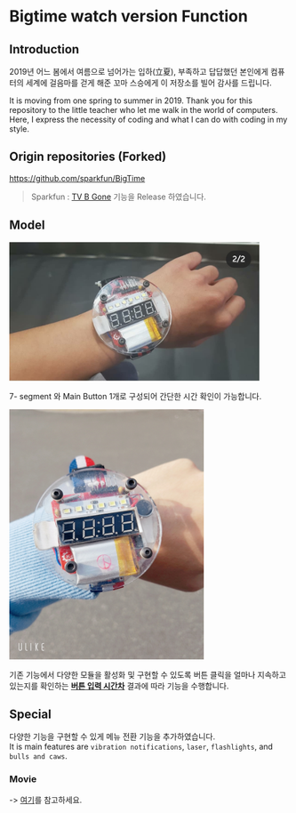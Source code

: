 # Bigtime watch version Function

## Introduction

2019년 어느 봄에서 여름으로 넘어가는 입하(立夏), 부족하고 답답했던 본인에게 컴퓨터의 세계에 걸음마를 걷게 해준 꼬마 스승에게 이 저장소를 빌어 감사를 드립니다.

It is moving from one spring to summer in 2019. Thank you for this repository to the little teacher who let me walk in the world of computers. Here, I express the necessity of coding and what I can do with coding in my style.

## Origin repositories (Forked)

https://github.com/sparkfun/BigTime

>Sparkfun : [TV B Gone](https://github.com/sparkfun/BigTime) 기능을 Release 하였습니다.

## Model

<img src="./img/BigTime-sunghwan.jpg" height="250px" width="450px">  

7- segment 와 Main Button 1개로 구성되어 간단한 시간 확인이 가능합니다.  

<img src="./img/Bigtime-sunghwan2.jpg" height="450px" width="350px">  

기존 기능에서 다양한 모듈을 활성화 및 구현할 수 있도록 버튼 클릭을 얼마나 지속하고 있는지를 확인하는 [**버튼 입력 시간차**](https://youtube.com/shorts/xjuo3ZrRKAQ?feature=share) 결과에 따라 기능을 수행합니다.    

## Special

다양한 기능을 구현할 수 있게 메뉴 전환 기능을 추가하였습니다.  
It is main features are `vibration notifications`, `laser`, `flashlights`, and `bulls and caws`.

### Movie

-> [여기](https://youtube.com/shorts/xjuo3ZrRKAQ?feature=share)를 참고하세요.